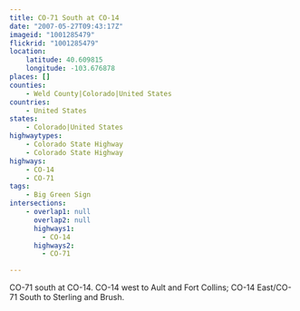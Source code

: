 ```yaml
---
title: CO-71 South at CO-14
date: "2007-05-27T09:43:17Z"
imageid: "1001285479"
flickrid: "1001285479"
location:
    latitude: 40.609815
    longitude: -103.676878
places: []
counties:
    - Weld County|Colorado|United States
countries:
    - United States
states:
    - Colorado|United States
highwaytypes:
    - Colorado State Highway
    - Colorado State Highway
highways:
    - CO-14
    - CO-71
tags:
    - Big Green Sign
intersections:
    - overlap1: null
      overlap2: null
      highways1:
        - CO-14
      highways2:
        - CO-71

---
```

CO-71 south at CO-14.  CO-14 west to Ault and Fort Collins; CO-14 East/CO-71 South to Sterling and Brush.